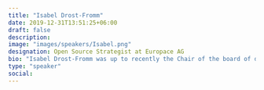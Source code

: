```yaml
---
title: "Isabel Drost-Fromm"
date: 2019-12-31T13:51:25+06:00
draft: false
description:
image: "images/speakers/Isabel.png"
designation: Open Source Strategist at Europace AG
bio: "Isabel Drost-Fromm was up to recently the Chair of the board of directors of the InnerSource Commons Foundation as well as (former board) member of the Apache Software Foundation. Interested in all things search and text mining with a thorough background in open source collaboration she is working at Europace AG as Open Source Strategist. True to the nature of people living in Berlin she loves giving friends a reason for a brief visit - as a result she co-founded and is still one of the creative heads behind Berlin Buzzwords, a tech conference on all things search, scale and storage and FOSS Backstage."
type: "speaker"
social:
---
```

